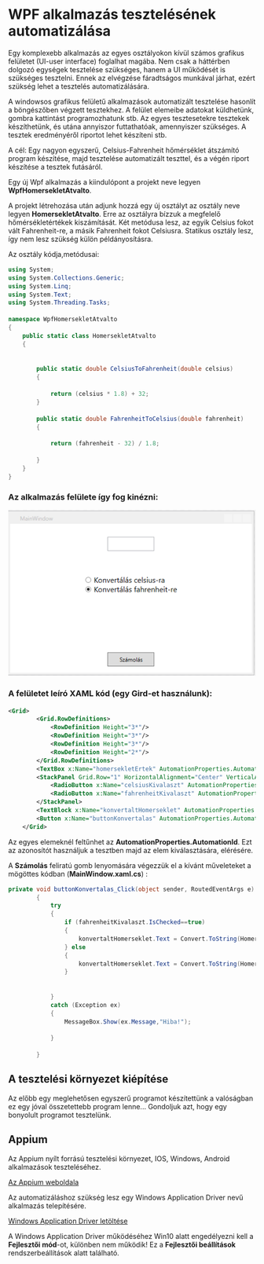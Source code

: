 
# WPF alkalmazás tesztelésének automatizálása

Egy komplexebb alkalmazás az egyes osztályokon kívül számos grafikus felületet (UI-user interface) foglalhat magába. Nem csak a háttérben dolgozó egységek tesztelése szükséges, hanem a UI működését is szükséges tesztelni. Ennek az elvégzése fáradtságos munkával járhat, ezért szükség lehet a tesztelés automatizálására.

A windowsos grafikus felületű alkalmazások automatizált tesztelése hasonlít a böngészőben végzett tesztekhez. A felület elemeibe adatokat küldhetünk, gombra kattintást programozhatunk stb. Az egyes tesztesetekre tesztekek készíthetünk, és utána annyiszor futtathatóak, amennyiszer szükséges. A tesztek eredményéről riportot lehet készíteni stb.

A cél: Egy nagyon egyszerű, Celsius-Fahrenheit hőmérséklet átszámító program készítése, majd tesztelése automatizált teszttel, és a végén riport készítése a tesztek futásáról.

Egy új Wpf alkalmazás a kiindulópont a projekt neve legyen **WpfHomersekletAtvalto**.

A projekt létrehozása után adjunk hozzá egy új osztályt az osztály neve legyen **HomersekletAtvalto**. Erre az osztályra bízzuk a megfelelő hőmérsékletértékek kiszámítását. Két metódusa lesz, az egyik Celsius fokot vált Fahrenheit-re, a másik Fahrenheit fokot Celsiusra. Statikus osztály lesz, így nem lesz szükség külön példányosításra.

Az osztály kódja,metódusai:
```C#
using System;
using System.Collections.Generic;
using System.Linq;
using System.Text;
using System.Threading.Tasks;

namespace WpfHomersekletAtvalto
{
    public static class HomersekletAtvalto
    {
       

        public static double CelsiusToFahrenheit(double celsius)
        {

            return (celsius * 1.8) + 32;
        }

        public static double FahrenheitToCelsius(double fahrenheit)
        {

            return (fahrenheit - 32) / 1.8;
          
        }
    }
}
```

### Az alkalmazás felülete így fog kinézni:

![A felület](honkonvertalo.png)

### A felületet leíró XAML kód (egy Gird-et használunk):
```XML
<Grid>
        <Grid.RowDefinitions>
            <RowDefinition Height="3*"/>
            <RowDefinition Height="3*"/>
            <RowDefinition Height="3*"/>
            <RowDefinition Height="2*"/>
        </Grid.RowDefinitions>
        <TextBox x:Name="homersekletErtek" AutomationProperties.AutomationId="homersekletErtek" MaxHeight="30" MaxWidth="100" FontSize="20" />
        <StackPanel Grid.Row="1" HorizontalAlignment="Center" VerticalAlignment="Center">
            <RadioButton x:Name="celsiusKivalaszt" AutomationProperties.AutomationId="celsiusKivalaszt"  Content="Konvertálás celsius-ra" FontSize="16" VerticalContentAlignment="Center" />
            <RadioButton x:Name="fahrenheitKivalaszt" AutomationProperties.AutomationId="fahrenheitKivalaszt"  Content="Konvertálás fahrenheit-re" FontSize="16" VerticalContentAlignment="Center" IsChecked="True" />
        </StackPanel>
        <TextBlock x:Name="konvertaltHomerseklet" AutomationProperties.AutomationId="konvertaltHomerseklet" FontSize="30" HorizontalAlignment="Center" VerticalAlignment="Center" Grid.Row="2" />
        <Button x:Name="buttonKonvertalas" AutomationProperties.AutomationId="buttonKonvertalas" Content="Számolás" Grid.Row="3" MaxWidth="100" MaxHeight="30" Click="buttonKonvertalas_Click" />
    </Grid>
```
Az egyes elemeknél feltűnhet az **AutomationProperties.AutomationId**. Ezt az azonosítót használjuk a tesztben majd az elem kiválasztására, elérésére.

A **Számolás** feliratú gomb lenyomására végezzük el a kívánt műveleteket a mögöttes kódban (**MainWindow.xaml.cs**) :

```C#
private void buttonKonvertalas_Click(object sender, RoutedEventArgs e)
        {
            try
            {
                if (fahrenheitKivalaszt.IsChecked==true)
                {
                    konvertaltHomerseklet.Text = Convert.ToString(HomersekletAtvalto.CelsiusToFahrenheit(Convert.ToDouble(homersekletErtek.Text)));
                } else
                {
                    konvertaltHomerseklet.Text = Convert.ToString(HomersekletAtvalto.FahrenheitToCelsius(Convert.ToDouble(homersekletErtek.Text)));
                }
                

            }
            catch (Exception ex)
            {
                MessageBox.Show(ex.Message,"Hiba!");
                
            }
            
        }
```
## A tesztelési környezet kiépítése

Az előbb egy meglehetősen egyszerű programot készítettünk a valóságban ez egy jóval összetettebb program lenne... Gondoljuk azt, hogy egy bonyolult programot tesztelünk.

## Appium
Az Appium  nyílt forrású tesztelési környezet, IOS, Windows, Android alkalmazások teszteléséhez.

[Az Appium weboldala](https://appium.io/)

Az automatizáláshoz szükség lesz egy Windows Application Driver nevű alkalmazás telepítésére.

[Windows Application Driver letöltése](https://github.com/microsoft/WinAppDriver/releases/download/v1.1/WindowsApplicationDriver.msi)

A Windows Application Driver működéséhez Win10 alatt engedélyezni kell a **Fejlesztői mód**-ot, különben nem működik! Ez a **Fejlesztői beállítások** rendszerbeállítások alatt található.

